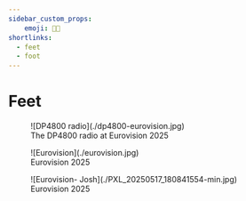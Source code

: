 ```yaml
---
sidebar_custom_props:
    emoji: 🦶🏼
shortlinks:
  - feet
  - foot
---
```

# Feet

<figure>
![DP4800 radio](./dp4800-eurovision.jpg)
<figcaption>The DP4800 radio at Eurovision 2025</figcaption>
</figure>

<figure>
![Eurovision](./eurovision.jpg)
<figcaption>Eurovision 2025</figcaption>
</figure>

<figure>
![Eurovision- Josh](./PXL_20250517_180841554-min.jpg)
<figcaption>Eurovision 2025</figcaption>
</figure>
